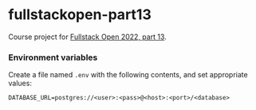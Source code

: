 # fullstackopen-part13

Course project for
[Fullstack Open 2022, part 13](https://fullstackopen.com/en/part13).

### Environment variables

Create a file named `.env` with the following contents, and set appropriate
values:

```
DATABASE_URL=postgres://<user>:<pass>@<host>:<port>/<database>
```
